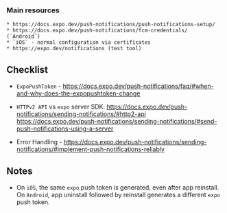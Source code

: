 ### Main resources

    * https://docs.expo.dev/push-notifications/push-notifications-setup/
    * https://docs.expo.dev/push-notifications/fcm-credentials/ (`Android`)
    * `iOS` - normal configuration via certificates
    * https://expo.dev/notifications (test tool)


## Checklist

* `ExpoPushToken` - https://docs.expo.dev/push-notifications/faq/#when-and-why-does-the-expopushtoken-change

* `HTTPv2 API` vs `expo` server  SDK:
    https://docs.expo.dev/push-notifications/sending-notifications/#http2-api
    https://docs.expo.dev/push-notifications/sending-notifications/#send-push-notifications-using-a-server

* Error Handling - https://docs.expo.dev/push-notifications/sending-notifications/#implement-push-notifications-reliably


## Notes

* On `iOS`, the same `expo` push token is generated, even after app reinstall.
  On `Android`, app uninstall followed by reinstall generates a different `expo` push token.